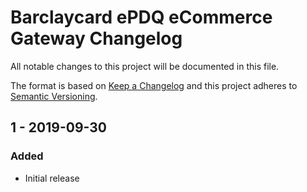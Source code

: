# Barclaycard ePDQ eCommerce Gateway Changelog

All notable changes to this project will be documented in this file.

The format is based on [Keep a Changelog](http://keepachangelog.com/) and this project adheres to [Semantic Versioning](http://semver.org/).

## 1 - 2019-09-30
### Added
- Initial release